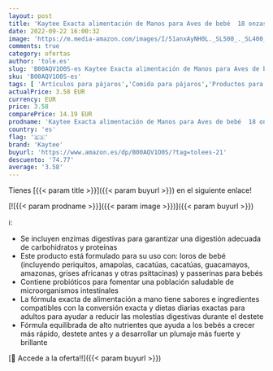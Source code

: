 ```yaml
---
layout: post
title: 'Kaytee Exacta alimentación de Manos para Aves de bebé  18 onzas'
date: 2022-09-22 16:00:32
image: 'https://m.media-amazon.com/images/I/51anxAyNH0L._SL500_._SL400_.jpg'
comments: true
category: ofertas
author: 'tole.es'
slug: 'B00AQV1O0S-es Kaytee Exacta alimentación de Manos para Aves de bebé 18...'
sku: 'B00AQV1O0S-es'
tags: [ 'Artículos para pájaros','Comida para pájaros','Productos para mascotas','bebé','kaytee','🇪🇸', ]
actualPrice: 3.58 EUR
currency: EUR
price: 3.58
comparePrice: 14.19 EUR
prodname: 'Kaytee Exacta alimentación de Manos para Aves de bebé  18 onzas'
country: 'es'
flag: '🇪🇸'
brand: 'Kaytee'
buyurl: 'https://www.amazon.es/dp/B00AQV1O0S/?tag=tolees-21'
descuento: '74.77'
average: '3.58'
---
```


Tienes [{{< param title >}}]({{< param buyurl >}}) en el siguiente enlace!

[![{{< param prodname >}}]({{< param image >}})]({{< param buyurl >}})

ℹ️:

- Se incluyen enzimas digestivas para garantizar una digestión adecuada de carbohidratos y proteínas
- Este producto está formulado para su uso con: loros de bebé (incluyendo periquitos, amapolas, cacatúas, cacatúas, guacamayos, amazonas, grises africanas y otras psittacinas) y passerinas para bebés
- Contiene probióticos para fomentar una población saludable de microorganismos intestinales
- La fórmula exacta de alimentación a mano tiene sabores e ingredientes compatibles con la conversión exacta y dietas diarias exactas para adultos para ayudar a reducir las molestias digestivas durante el destete
- Fórmula equilibrada de alto nutrientes que ayuda a los bebés a crecer más rápido, destete antes y a desarrollar un plumaje más fuerte y brillante

[🛒 Accede a la oferta!!]({{< param buyurl >}})
